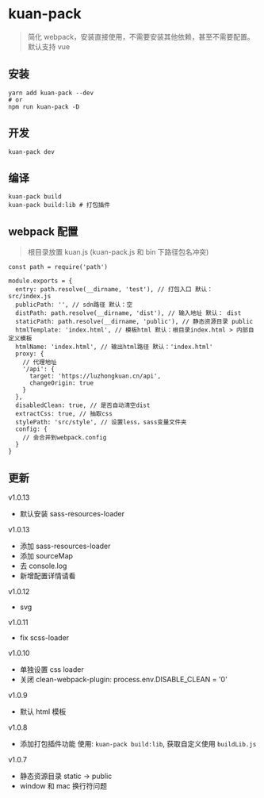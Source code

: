 # kuan-pack

> 简化 webpack，安装直接使用，不需要安装其他依赖，甚至不需要配置。默认支持 vue

## 安装

```
yarn add kuan-pack --dev
# or
npm run kuan-pack -D
```

## 开发

```
kuan-pack dev
```

## 编译

```
kuan-pack build
kuan-pack build:lib # 打包插件
```

## webpack 配置

> 根目录放置 kuan.js (kuan-pack.js 和 bin 下路径包名冲突)

```
const path = require('path')

module.exports = {
  entry: path.resolve(__dirname, 'test'), // 打包入口 默认： src/index.js
  publicPath: '', // sdn路径 默认：空
  distPath: path.resolve(__dirname, 'dist'), // 输入地址 默认： dist
  staticPath: path.resolve(__dirname, 'public'), // 静态资源目录 public
  htmlTemplate: 'index.html', // 模板html 默认：根目录index.html > 内部自定义模板
  htmlName: 'index.html', // 输出html路径 默认：'index.html'
  proxy: {
    // 代理地址
    '/api': {
      target: 'https://luzhongkuan.cn/api',
      changeOrigin: true
    }
  },
  disabledClean: true, // 是否自动清空dist
  extractCss: true, // 抽取css
  stylePath: 'src/style', // 设置less，sass变量文件夹
  config: {
    // 会合并到webpack.config
  }
}
```

## 更新

v1.0.13

- 默认安装 sass-resources-loader

v1.0.13

- 添加 sass-resources-loader
- 添加 sourceMap
- 去 console.log
- 新增配置详情请看

v1.0.12

- svg

v1.0.11

- fix scss-loader

v1.0.10

- 单独设置 css loader
- 关闭 clean-webpack-plugin: process.env.DISABLE_CLEAN = '0'

v1.0.9

- 默认 html 模板

v1.0.8

- 添加打包插件功能 使用: `kuan-pack build:lib`, 获取自定义使用 `buildLib.js`

v1.0.7

- 静态资源目录 static -> public
- window 和 mac 换行符问题
